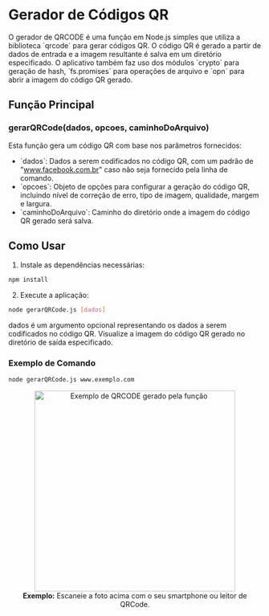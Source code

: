 # Gerador de Códigos QR

O gerador de QRCODE é uma função em Node.js simples que utiliza a biblioteca \`qrcode\` para gerar códigos QR. O código QR é gerado a partir de dados de entrada e a imagem resultante é salva em um diretório especificado. O aplicativo também faz uso dos módulos \`crypto\` para geração de hash, \`fs.promises\` para operações de arquivo e \`opn\` para abrir a imagem do código QR gerado.

## Função Principal

### gerarQRCode(dados, opcoes, caminhoDoArquivo)

Esta função gera um código QR com base nos parâmetros fornecidos:

- \`dados\`: Dados a serem codificados no código QR, com um padrão de "www.facebook.com.br" caso não seja fornecido pela linha de comando.
- \`opcoes\`: Objeto de opções para configurar a geração do código QR, incluindo nível de correção de erro, tipo de imagem, qualidade, margem e largura.
- \`caminhoDoArquivo\`: Caminho do diretório onde a imagem do código QR gerado será salva.

## Como Usar

1. Instale as dependências necessárias:

```bash
npm install
```

2. Execute a aplicação:
```bash
node gerarQRCode.js [dados]
```
dados é um argumento opcional representando os dados a serem codificados no código QR.
Visualize a imagem do código QR gerado no diretório de saída especificado.

### Exemplo de Comando
```bash
node gerarQRCode.js www.exemplo.com
```

<p align="center">
  <img width="400" height="400" src="https://github.com/romulotgh21/QRCodeGenerator/assets/85138285/a7a6712c-d488-4006-bb8b-4751bc92eafa" alt="Exemplo de QRCODE gerado pela função">
  <br>
  <strong>Exemplo:</strong> Escaneie a foto acima com o seu smartphone ou leitor de QRCode.
</p>


